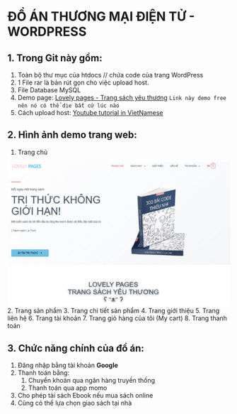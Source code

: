 # ĐỒ ÁN THƯƠNG MẠI ĐIỆN TỬ - WORDPRESS

## 1. Trong Git này gồm: 
1. Toàn bộ thư mục của htdocs // chứa code của trang WordPress
2. 1 File rar là bản rút gọn cho việc upload host.
3. File Database MySQL
4. Demo page: [Lovely pages - Trang sách yêu thương](http://lovelypages.lovestoblog.com/) 
`Link này demo free nên nó có thể die bất cứ lúc nào`
5. Cách upload host: [Youtube tutorial in VietNamese](https://youtu.be/9tG3CUERl_Y)


## 2. Hình ảnh demo trang web:
1. Trang chủ

![Trang chủ](./ReadMepics/TrangChu.JPG)
2. Trang sản phẩm
3. Trang chi tiết sản phẩm
4. Trang giới thiệu
5. Trang liên hệ
6. Trang tài khoản
7. Trang giỏ hàng của tôi (My cart)
8. Trang thanh toán

## 3. Chức năng chính của đồ án:
1. Đăng nhập bằng tài khoản **Google**
2. Thanh toán bằng:
   1. Chuyển khoản qua ngân hàng truyền thống
   2. Thanh toán qua app momo
3. Cho phép tải sách Ebook nếu mua sách online
4. Cũng có thể lựa chọn giao sách tại nhà



